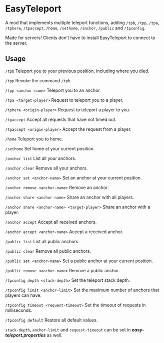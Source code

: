 # EasyTeleport

A mod that implements multiple teleport functions, adding `/tpb`, `/tpp`, `/tpa`, `/tphere`, `/tpaccept`, `/home`,
`/sethome`, `/anchor`, `/public` and `/tpconfig`.

Made for servers! Clients don't have to install EasyTeleport to connect to the server.

## Usage

`/tpb` Teleport you to your previous position, including where you died.

`/tpp` Revoke the command `/tpb`.

`/tpp <anchor-name>` Teleport you to an anchor.

`/tpa <target-player>` Request to teleport you to a player.

`/tphere <origin-player>` Request to teleport a player to you.

`/tpaccept` Accept all requests that have not timed out.

`/tpaccept <origin-player>` Accept the request from a player.

`/home` Teleport you to home.

`/sethome` Set home at your current position.

`/anchor list` List all your anchors.

`/anchor clear` Remove all your anchors.

`/anchor set <anchor-name>` Set an anchor at your current position.

`/anchor remove <anchor-name>` Remove an anchor.

`/anchor share <anchor-name>` Share an anchor with all players.

`/anchor share <anchor-name> <target-player>` Share an anchor with a player.

`/anchor accept` Accept all received anchors.

`/anchor accept <anchor-name>` Accept a received anchor.

`/public list` List all public anchors.

`/public clear` Remove all public anchors.

`/public set <anchor-name>` Set a public anchor at your current position.

`/public remove <anchor-name>` Remove a public anchor.

`/tpconfig depth <stack-depth>` Set the teleport stack depth.

`/tpconfig limit <anchor-limit>` Set the maximum number of anchors that players can have.

`/tpconfig timeout <request-timeout>` Set the timeout of requests in milliseconds.

`/tpconfig default` Restore all default values.

`stack-depth`, `anchor-limit` and `request-timeout` can be set in **_easy-teleport.properties_** as well.
